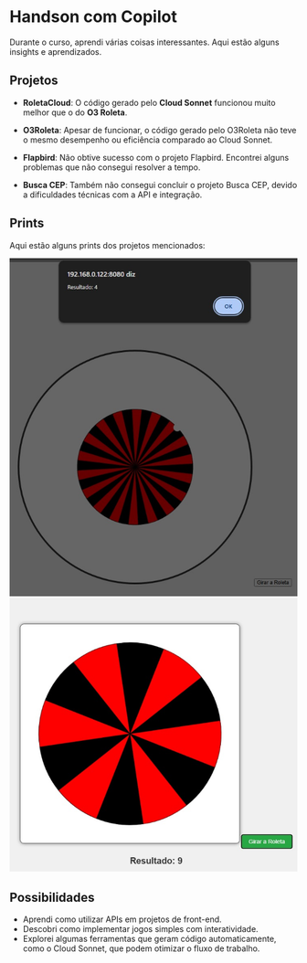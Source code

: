 # Handson com Copilot

Durante o curso, aprendi várias coisas interessantes. Aqui estão alguns insights e aprendizados.

## Projetos
- **RoletaCloud**: O código gerado pelo **Cloud Sonnet** funcionou muito melhor que o do **O3 Roleta**.

- **O3Roleta**: Apesar de funcionar, o código gerado pelo O3Roleta não teve o mesmo desempenho ou eficiência comparado ao Cloud Sonnet.

- **Flapbird**: Não obtive sucesso com o projeto Flapbird. Encontrei alguns problemas que não consegui resolver a tempo.

- **Busca CEP**: Também não consegui concluir o projeto Busca CEP, devido a dificuldades técnicas com a API e integração.

## Prints
Aqui estão alguns prints dos projetos mencionados:

![RoletaCloud](images/roletacloud.jpg)
![O3Roleta](images/o3roleta.jpg)

## Possibilidades
- Aprendi como utilizar APIs em projetos de front-end.
- Descobri como implementar jogos simples com interatividade.
- Explorei algumas ferramentas que geram código automaticamente, como o Cloud Sonnet, que podem otimizar o fluxo de trabalho.

